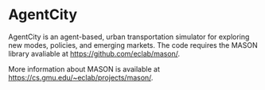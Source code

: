 # AgentCity
AgentCity is an agent-based, urban transportation simulator for exploring new modes, policies, and emerging markets. The code requires the MASON library avaliable at 
<https://github.com/eclab/mason/>.

More information about MASON is available at
<https://cs.gmu.edu/~eclab/projects/mason/>.
